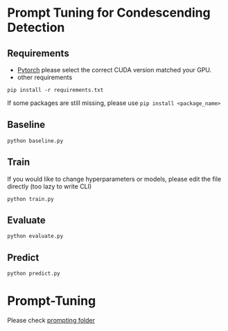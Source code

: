 # Prompt Tuning for Condescending Detection

## Requirements
- [Pytorch](https://pytorch.org/get-started/locally/) please select the correct CUDA version matched your GPU.
- other requirements
```
pip install -r requirements.txt
```
If some packages are still missing, please use ```pip install <package_name>```

## Baseline
```
python baseline.py
```

## Train
If you would like to change hyperparameters or models, please edit the file directly (too lazy to write CLI)
```
python train.py
```
## Evaluate
```
python evaluate.py
```
## Predict
```
python predict.py
```

# Prompt-Tuning
Please check [prompting folder](https://github.com/NiuJ1ao/PromptTuningPCL/tree/main/prompting)
